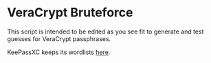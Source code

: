 # VeraCrypt Bruteforce

This script is intended to be edited as you see fit to generate and test guesses for VeraCrypt passphrases.

KeePassXC keeps its wordlists [here](https://github.com/keepassxreboot/keepassxc/tree/develop/share/wordlists).
